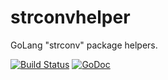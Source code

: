 # strconvhelper
GoLang "strconv" package helpers.

[![Build Status](https://travis-ci.org/apaxa-io/strconvhelper.svg?branch=master)](https://travis-ci.org/apaxa-io/strconvhelper) [![GoDoc](https://godoc.org/github.com/apaxa-io/strconvhelper?status.svg)](http://godoc.org/github.com/apaxa-io/strconvhelper)
